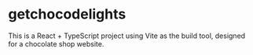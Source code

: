 # getchocodelights
This is a React + TypeScript project using Vite as the build tool, designed for a chocolate shop website.
